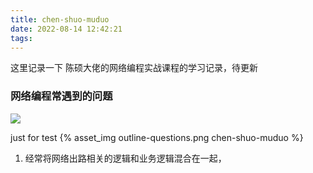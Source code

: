```yaml
---
title: chen-shuo-muduo
date: 2022-08-14 12:42:21
tags:
---
```


这里记录一下 陈硕大佬的网络编程实战课程的学习记录，待更新

### 网络编程常遇到的问题
![](outline-question.png)


just for test
{% asset_img outline-questions.png chen-shuo-muduo %}

1. 经常将网络出路相关的逻辑和业务逻辑混合在一起，
